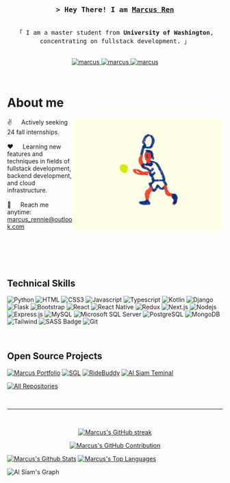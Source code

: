 <!--
<h2 align="center">
  Welcome to Al Siam World!
  <img src="https://media.giphy.com/media/hvRJCLFzcasrR4ia7z/giphy.gif" width="28">
</h2>
-->

<!--
<p align="center">
  <a href="https://github.com/marcus"><img src="https://readme-typing-svg.herokuapp.com/?lines=Self%20Taught%20Programmer;Front%20End%20Developer;1.5%2B%20years%20of%20coding%20experience;Always%20learning%20new%20things&center=true&width=380&height=45"></a>
</p>

 -->

<!-- <a href="https://komarev.com/ghpvc/?username=marcus">
  <img align="right" src="https://komarev.com/ghpvc/?username=marcus&label=Visitors&color=0e75b6&style=flat" alt="Profile visitor" />
</a>


[![wakatime](https://wakatime.com/badge/user/eebb3dd8-d9b2-40de-9b88-6fd6cac99dbc.svg)](https://wakatime.com/@eebb3dd8-d9b2-40de-9b88-6fd6cac99dbc) -->

<!-- Intro  -->
<h3 align="center">
        <samp>&gt; Hey There! I am
                <b><a target="_blank" href="https://rennie-bee.github.io/">Marcus Ren</a></b>
        </samp>
</h3>


<p align="center"> 
  <samp>
    <!-- <a href="https://www.google.com/search?q=Al+Siam">「 My Personal Website 」</a> -->
    <br>
    「 I am a master student from <b>University of Washington</b>, concentrating on fullstack development. 」
    <br>
    <br>
  </samp>
</p>

<p align="center">
 <a href="https://rennie-bee.github.io/" target="blank">
  <img src="https://img.shields.io/badge/Website-DC143C?style=for-the-badge&logo=medium&logoColor=white" alt="marcus" />
 </a>
 <a href="https://www.linkedin.com/in/tianli-ren-35229524b/" target="_blank">
  <img src="https://img.shields.io/badge/LinkedIn-0077B5?style=for-the-badge&logo=linkedin&logoColor=white" alt="marcus"/>
 </a>
 <!-- <a href="https://dev.to/marcus" target="_blank">
  <img src="https://img.shields.io/badge/dev.to-0A0A0A?style=for-the-badge&logo=dev.to&logoColor=white" alt="marcus" />
 </a> -->
 <!-- <a href="https://twitter.com/_marcus" target="_blank">
  <img src="https://img.shields.io/badge/Twitter-1DA1F2?style=for-the-badge&logo=twitter&logoColor=white" />
 </a> -->
 <a href="https://www.instagram.com/rennie.marcus?igsh=ODA1NTc5OTg5Nw%3D%3D&utm_source=qr" target="_blank">
  <img src="https://img.shields.io/badge/Instagram-fe4164?style=for-the-badge&logo=instagram&logoColor=white" alt="marcus" />
 </a> 
 <!-- <a href="https://facebook.com/marcus.dev" target="_blank">
  <img src="https://img.shields.io/badge/Facebook-20BEFF?&style=for-the-badge&logo=facebook&logoColor=white" alt="marcus"  />
  </a>  -->
</p>
<br />

<!-- About Section -->
 # About me
 
<p>
 <img align="right" width="350" src="/assets/tp.gif" alt="Tennis Player gif" />
  
 ✌️ &emsp; Actively seeking 24 fall internships.<br/><br/>
 ❤️ &emsp; Learning new features and techniques in fields of fullstack development, backend development, and cloud infrastructure.<br/><br/>
 📧 &emsp; Reach me anytime: marcus_rennie@outlook.com<br/><br/>

</p>

<br/>
<br/>
<br/>

## Technical Skills


![Python](https://img.shields.io/badge/Python-3776AB?style=for-the-badge&labelColor=black&logo=python&logoColor=3776AB)
![HTML](https://img.shields.io/badge/HTML5-E34F26?style=for-the-badge&logo=html5&logoColor=white)
![CSS3](https://img.shields.io/badge/CSS3-1572B6?style=for-the-badge&logo=css3&logoColor=white)
![Javascript](https://img.shields.io/badge/Javascript-F0DB4F?style=for-the-badge&labelColor=black&logo=javascript&logoColor=F0DB4F)
![Typescript](https://img.shields.io/badge/Typescript-007acc?style=for-the-badge&labelColor=black&logo=typescript&logoColor=007acc)
![Kotlin](https://img.shields.io/badge/Kotlin-7F52FF?style=for-the-badge&labelColor=black&logo=kotlin&logoColor=7F52FF)
![Django](https://img.shields.io/badge/Django-092E20?style=for-the-badge&labelColor=black&logo=django&logoColor=092E20)
![Flask](https://img.shields.io/badge/Flask-000000?style=for-the-badge&labelColor=black&logo=flask&logoColor=FFFFFF)
![Bootstrap](https://img.shields.io/badge/Bootstrap-563D7C?style=for-the-badge&logo=bootstrap&logoColor=white)
![React](https://img.shields.io/badge/-React-61DBFB?style=for-the-badge&labelColor=black&logo=react&logoColor=61DBFB)
![React Native](https://img.shields.io/badge/React_Native-20232A?style=for-the-badge&logo=react&logoColor=61DAFB)
![Redux](https://img.shields.io/badge/Redux-593D88?style=for-the-badge&logo=redux&logoColor=white)
![Next.js](https://img.shields.io/badge/next.js-000000?style=for-the-badge&logo=nextdotjs&logoColor=white)
![Nodejs](https://img.shields.io/badge/Nodejs-3C873A?style=for-the-badge&labelColor=black&logo=node.js&logoColor=3C873A)
![Express.js](https://img.shields.io/badge/Express.js-000000?style=for-the-badge&logo=express&logoColor=white)
![MySQL](https://img.shields.io/badge/MySQL-4479A1?style=for-the-badge&labelColor=black&logo=mysql&logoColor=4479A1)
![Microsoft SQL Server](https://img.shields.io/badge/MircrosoftSQLServer-CC2927?style=for-the-badge&labelColor=black&logo=microsoftsqlserver&logoColor=CC2927)
![PostgreSQL](https://img.shields.io/badge/PostgreSQL-4169E1?style=for-the-badge&labelColor=black&logo=postgresql&logoColor=4169E1)
![MongoDB](https://img.shields.io/badge/MongoDB-4EA94B?style=for-the-badge&logo=mongodb&logoColor=white)
![Tailwind](https://img.shields.io/badge/Tailwind_CSS-092749?style=for-the-badge&logo=tailwindcss&logoColor=06B6D4&labelColor=000000)
![SASS Badge](https://img.shields.io/badge/Sass-CC6699?style=for-the-badge&logo=sass&logoColor=white)
![Git](https://img.shields.io/badge/Git-F05032?style=for-the-badge&logo=git&logoColor=white)

<br/>

## Open Source Projects
[![Marcus Portfolio](https://github-readme-stats.vercel.app/api/pin/?username=rennie-bee&repo=MarcusPortfolio&border_color=7F3FBF&bg_color=0D1117&title_color=C9D1D9&text_color=8B949E&icon_color=7F3FBF)](https://github.com/rennie-bee/MarcusPortfolio)
[![SGL](https://github-readme-stats.vercel.app/api/pin/?username=PKU-DAIR&repo=SGL&border_color=7F3FBF&bg_color=0D1117&title_color=C9D1D9&text_color=8B949E&icon_color=7F3FBF)](https://github.com/PKU-DAIR/SGL)
[![RideBuddy](https://github-readme-stats.vercel.app/api/pin/?username=weifanwu&repo=INRIX-RideBuddy&border_color=7F3FBF&bg_color=0D1117&title_color=C9D1D9&text_color=8B949E&icon_color=7F3FBF)](https://github.com/weifanwu/INRIX-RideBuddy)
[![Al Siam Teminal](https://github-readme-stats.vercel.app/api/pin/?username=rennie-bee&repo=comp3033j-computer-graphics&border_color=7F3FBF&bg_color=0D1117&title_color=C9D1D9&text_color=8B949E&icon_color=7F3FBF)](https://github.com/rennie-bee/comp3033j-computer-graphics)

<p align="left">
  <a href="https://github.com/rennie-bee?tab=repositories" target="_blank"><img alt="All Repositories" title="All Repositories" src="https://img.shields.io/badge/-All%20Repos-2962FF?style=for-the-badge&logo=koding&logoColor=white"/></a>
</p>

<br/>
<hr/>
<br/>

<p align="center">
  <a href="https://github.com/rennie-bee">
    <img src="https://github-readme-streak-stats.herokuapp.com/?user=rennie-bee&theme=radical&border=7F3FBF&background=0D1117" alt="Marcus's GitHub streak"/>
  </a>
</p>

<p align="center">
  <a href="https://github.com/rennie-bee">
    <img src="https://github-profile-summary-cards.vercel.app/api/cards/profile-details?username=rennie-bee&theme=radical" alt="Marcus's GitHub Contribution"/>
  </a>
</p>

<a> 
    <a href="https://github.com/rennie-bee"><img alt="Marcus's Github Stats" src="https://denvercoder1-github-readme-stats.vercel.app/api?username=rennie-bee&show_icons=true&count_private=true&theme=react&border_color=7F3FBF&bg_color=0D1117&title_color=F85D7F&icon_color=F8D866" height="192px" width="49.5%"/></a>
  <a href="https://github.com/rennie-bee"><img alt="Marcus's Top Languages" src="https://denvercoder1-github-readme-stats.vercel.app/api/top-langs/?username=rennie-bee&langs_count=8&layout=compact&theme=react&border_color=7F3FBF&bg_color=0D1117&title_color=F85D7F&icon_color=F8D866" height="192px" width="49.5%"/></a>
  <br/>
</a>


![Al Siam's Graph](https://github-readme-activity-graph.vercel.app/graph?username=rennie-bee&custom_title=Al%20Siam's%20GitHub%20Activity%20Graph&bg_color=0D1117&color=7F3FBF&line=7F3FBF&point=7F3FBF&area_color=FFFFFF&title_color=FFFFFF&area=true)
